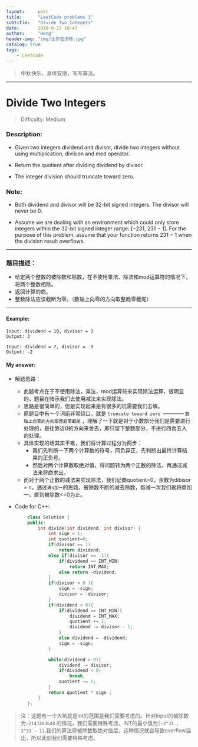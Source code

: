 ```yaml
---
layout:     post
title:      "LeetCode problems 3"
subtitle:   "Divide Two Integers"
date:       2018-9-23 18:47
author:     "Heng"
header-img: "img/比尔吉沃特.jpg"
catalog: true
tags:
    - LeetCode
---
```


>中秋快乐，身体安康，写写算法。

---

# Divide Two Integers

>Difficulty: Medium

### Description:

- Given two integers dividend and divisor, divide two integers without using multiplication, division and mod operator.

- Return the quotient after dividing dividend by divisor.

- The integer division should truncate toward zero.

### Note:

- Both dividend and divisor will be 32-bit signed integers.
The divisor will never be 0.

- Assume we are dealing with an environment which could only store integers within the 32-bit signed integer range: [−231,  231 − 1]. For the purpose of this problem, assume that your function returns 231 − 1 when the division result overflows.

--- 

### 题目描述：

- 给定两个整数的被除数和除数，在不使用乘法、除法和mod运算符的情况下，将两个整数相除。
- 返回计算的商。
- 整数除法应该截断为零。（数轴上向零的方向取整趋零截尾）

---

#### Example:

    Input: dividend = 10, divisor = 3
    Output: 3

    Input: dividend = 7, divisor = -3
    Output: -2

#### My answer:

- 解题思路：

    - 此题考点在于不使用除法，乘法，mod运算符来实现除法运算，很明显的，题目在暗示我们去使用减法来实现除法。
    - 思路是很简单的，但是实现起来是有很多的坑需要我们去填。
    - 原题目中有一个词组非常绕口，就是 `truncate toward zero `———— `数轴上向零的方向取整趋零截尾`  ，理解了一下就是对于小数部分我们是需要进行处理的，是往靠近0的方向来舍去，即只留下整数部分，不进行四舍五入的处理。
    - 具体实现的话其实不难，我们将计算过程分为两步：
        - 我们先判断一下两个计算数的符号，同负异正，先判断出最终计算结果的正负号。
        - 然后对两个计算数取绝对值，将问题转为两个正数的除法，再通过减法来将商求出。
    - 而对于两个正数的减法来实现除法，我们记商quotient=0，余数为dibisor = n，通过`满n加一`的思路，被除数不断的减去除数，每减一次我们就将商加一，直到被除数<=0为止。

- Code for C++:
```c++
        class Solution {
        public:
            int divide(int dividend, int divisor) {
                int sign = 1;
                int quotient=0;
                if(divisor == 1)
                    return dividend;
                else if(divisor == -1){
                    if(dividend == INT_MIN)
                        return INT_MAX;
                    else return -dividend;
                }
                if(divisor < 0 ){
                    sign = -sign;       
                    divisor = -divisor;
                }
                if(dividend < 0){
                    if(dividend == INT_MIN){
                        dividend = INT_MAX;
                        quotient += 1;
                        dividend -= divisor - 1;
                    }
                    else dividend = -dividend;
                    sign = -sign;
                }

                while(dividend > 0){
                    dividend -= divisor;
                    if(dividend < 0)
                        break;
                    quotient += 1;
                }
                return quotient * sign ;
            }
        };
```        
>注：这题有一个大坑就是int的范围是我们需要考虑的。针对Input的被除数为`-2147483648` 的情况，我们需要特殊考虑，INT的最小值为`[-2^31 , 2^31 - 1]`,我们的算法将被除数取绝对值后，这种情况就会导致overflow溢出，所以此刻我们需要特殊考虑。
